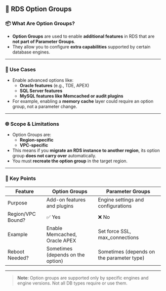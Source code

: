 ## 🧩 RDS Option Groups

### 📦 What Are Option Groups?

- **Option Groups** are used to enable **additional features** in RDS that are **not part of Parameter Groups**.
- They allow you to configure **extra capabilities** supported by certain database engines.

---

### 🔧 Use Cases

- Enable advanced options like:
  - **Oracle features** (e.g., TDE, APEX)
  - **SQL Server features**
  - **MySQL features like Memcached or audit plugins**
- For example, enabling a **memory cache** layer could require an option group, not a parameter change.

---

### 🌐 Scope & Limitations

- Option Groups are:
  - **Region-specific**
  - **VPC-specific**
- This means if you **migrate an RDS instance to another region**, its option group **does not carry over** automatically.
- You must **recreate the option group** in the target region.

---

### 🧠 Key Points

| Feature                | Option Groups                           | Parameter Groups                          |
|------------------------|------------------------------------------|--------------------------------------------|
| Purpose                | Add-on features and plugins              | Engine settings and configurations         |
| Region/VPC Bound?      | ✅ Yes                                    | ❌ No                                       |
| Example                | Enable Memcached, Oracle APEX            | Set force SSL, max_connections             |
| Reboot Needed?         | Sometimes (depends on the option)        | Sometimes (depends on the parameter type)  |

---

> **Note**: Option groups are supported only by specific engines and engine versions. Not all DB types require or use them.
